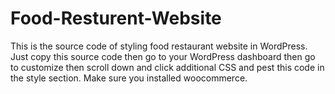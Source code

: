 # Food-Resturent-Website
This is the source code of styling food restaurant website in WordPress. Just copy this source code then go to your WordPress dashboard then go to customize then scroll down and click additional CSS and pest this code in the style section. Make sure you installed woocommerce. 
